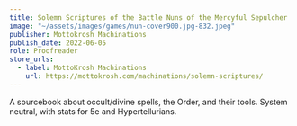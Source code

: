```yaml
---
title: Solemn Scriptures of the Battle Nuns of the Mercyful Sepulcher
image: "~/assets/images/games/nun-cover900.jpg-832.jpeg"
publisher: Mottokrosh Machinations
publish_date: 2022-06-05
role: Proofreader
store_urls:
  - label: MottoKrosh Machinations
    url: https://mottokrosh.com/machinations/solemn-scriptures/
---
```


A sourcebook about occult/divine spells, the Order, and their tools. System neutral, with stats for 5e and Hypertellurians.